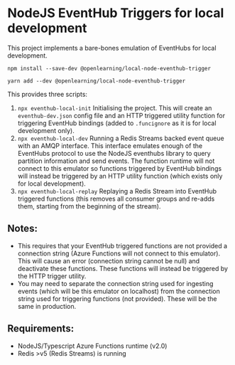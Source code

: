 # NodeJS EventHub Triggers for local development
This project implements a bare-bones emulation of EventHubs for local development. 

`npm install --save-dev @openlearning/local-node-eventhub-trigger`

`yarn add --dev @openlearning/local-node-eventhub-trigger`

This provides three scripts:
1. `npx eventhub-local-init` Initialising the project. This will create an `eventhub-dev.json` config file and an HTTP triggered utility function for triggering EventHub bindings (added to `.funcignore` as it is for local development only).
1. `npx eventhub-local-dev`  Running a Redis Streams backed event queue with an AMQP interface. This interface emulates enough of the EventHubs protocol to use the NodeJS eventhubs library to query partition information and send events. The function runtime will not connect to this emulator so functions triggered by EventHub bindings will instead be triggered by an HTTP utility function (which exists only for local development).
1. `npx eventhub-local-replay` Replaying a Redis Stream into EventHub triggered functions (this removes all consumer groups and re-adds them, starting from the beginning of the stream).

## Notes:
- This requires that your EventHub triggered functions are not provided a connection string (Azure Functions will not connect to this emulator). This will cause an error (connection string cannot be null) and deactivate these functions. These functions will instead be triggered by the HTTP trigger utility.
- You may need to separate the connection string used for ingesting events (which will be this emulator on localhost) from the connection string used for triggering functions (not provided). These will be the same in production.

## Requirements:
- NodeJS/Typescript Azure Functions runtime (v2.0)
- Redis >v5 (Redis Streams) is running

